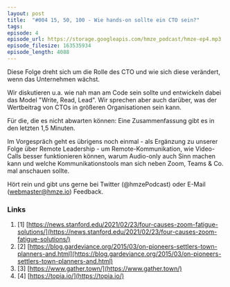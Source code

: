 ```yaml
---
layout: post
title:  "#004 15, 50, 100 - Wie hands-on sollte ein CTO sein?"
tags:
episode: 4
episode_url: https://storage.googleapis.com/hmze_podcast/hmze-ep4.mp3
episode_filesize: 163535934
episode_length: 4088
---
```


Diese Folge dreht sich um die Rolle des CTO und wie sich diese verändert, wenn das Unternehmen wächst.

Wir diskutieren u.a. wie nah man am Code sein sollte und entwickeln dabei das Model "Write, Read, Lead". Wir sprechen aber auch darüber, was der Wertbeitrag von CTOs in größeren Organisationen sein kann.

Für die, die es nicht abwarten können: Eine Zusammenfassung gibt es in den letzten 1,5 Minuten. 

Im Vorgespräch geht es übrigens noch einmal - als Ergänzung zu unserer Folge über Remote Leadership - um Remote-Kommunikation, wie Video-Calls besser funktionieren können, warum Audio-only auch Sinn machen kann und welche Kommunikationstools man sich neben Zoom, Teams & Co. mal anschauen sollte.

Hört rein und gibt uns gerne bei Twitter (@hmzePodcast) oder E-Mail (webmaster@hmze.io) Feedback.

### Links ###
1. [1] [https://news.stanford.edu/2021/02/23/four-causes-zoom-fatigue-solutions/](https://news.stanford.edu/2021/02/23/four-causes-zoom-fatigue-solutions/)
2. [2] [https://blog.gardeviance.org/2015/03/on-pioneers-settlers-town-planners-and.html](https://blog.gardeviance.org/2015/03/on-pioneers-settlers-town-planners-and.html)
3. [3] [https://www.gather.town/](https://www.gather.town/)
4. [4] [https://topia.io/](https://topia.io/)
